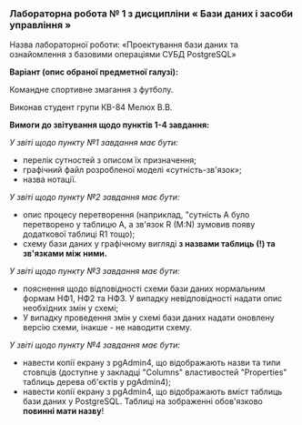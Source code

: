### Лабораторна робота № 1 з дисципліни « Бази даних і засоби управління »

Назва лабораторної роботи: «Проектування бази даних та ознайомлення з базовими операціями СУБД PostgreSQL»


**Варіант (опис обраної предметної галузі):**

Командне спортивне змагання з футболу.

Виконав студент групи КВ-84 Мелюх В.В.

**Вимоги до звітування щодо пунктів 1-4 завдання:**

_У звіті щодо пункту №1 завдання має бути:_

- перелік сутностей з описом їх призначення;
- графічний файл розробленої моделі «сутність-зв&#39;язок»;
- назва нотації.

_У звіті щодо пункту №2 завдання має бути:_

- опис процесу перетворення (наприклад, &quot;сутність А було перетворено у таблицю А, а зв&#39;язок R (M:N) зумовив появу додаткової таблиці R1 тощо);
- схему бази даних у графічному вигляді **з назвами таблиць (!) та зв&#39;язками між ними.**

_У звіті щодо пункту №3 завдання має бути:_

- пояснення щодо відповідності схеми бази даних нормальним формам НФ1, НФ2 та НФ3. У випадку невідповідності надати опис необхідних змін у схемі;
- У випадку проведення змін у схемі бази даних надати оновлену версію схеми, інакше - не наводити схему.

_У звіті щодо пункту №4 завдання має бути:_

- навести копії екрану з pgAdmin4, що відображають назви та типи стовпців (доступне у закладці &quot;Columns&quot; властивостей &quot;Properties&quot; таблиць дерева об&#39;єктів у pgAdmin4);
- навести копії екрану з pgAdmin4, що відображають вміст таблиць бази даних у PostgreSQL. Таблиці на зображенні обов&#39;язково **повинні мати назву**!
